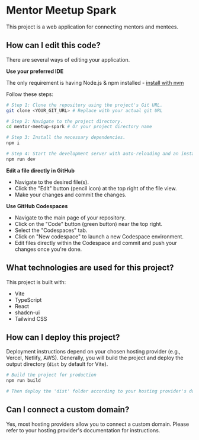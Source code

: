 # Mentor Meetup Spark

This project is a web application for connecting mentors and mentees.

## How can I edit this code?

There are several ways of editing your application.

**Use your preferred IDE**

The only requirement is having Node.js & npm installed - [install with nvm](https://github.com/nvm-sh/nvm#installing-and-updating)

Follow these steps:

```sh
# Step 1: Clone the repository using the project's Git URL.
git clone <YOUR_GIT_URL> # Replace with your actual git URL

# Step 2: Navigate to the project directory.
cd mentor-meetup-spark # Or your project directory name

# Step 3: Install the necessary dependencies.
npm i

# Step 4: Start the development server with auto-reloading and an instant preview.
npm run dev
```

**Edit a file directly in GitHub**

- Navigate to the desired file(s).
- Click the "Edit" button (pencil icon) at the top right of the file view.
- Make your changes and commit the changes.

**Use GitHub Codespaces**

- Navigate to the main page of your repository.
- Click on the "Code" button (green button) near the top right.
- Select the "Codespaces" tab.
- Click on "New codespace" to launch a new Codespace environment.
- Edit files directly within the Codespace and commit and push your changes once you're done.

## What technologies are used for this project?

This project is built with:

- Vite
- TypeScript
- React
- shadcn-ui
- Tailwind CSS

## How can I deploy this project?

Deployment instructions depend on your chosen hosting provider (e.g., Vercel, Netlify, AWS). Generally, you will build the project and deploy the output directory (`dist` by default for Vite).

```sh
# Build the project for production
npm run build

# Then deploy the 'dist' folder according to your hosting provider's documentation.
```

## Can I connect a custom domain?

Yes, most hosting providers allow you to connect a custom domain. Please refer to your hosting provider's documentation for instructions.

